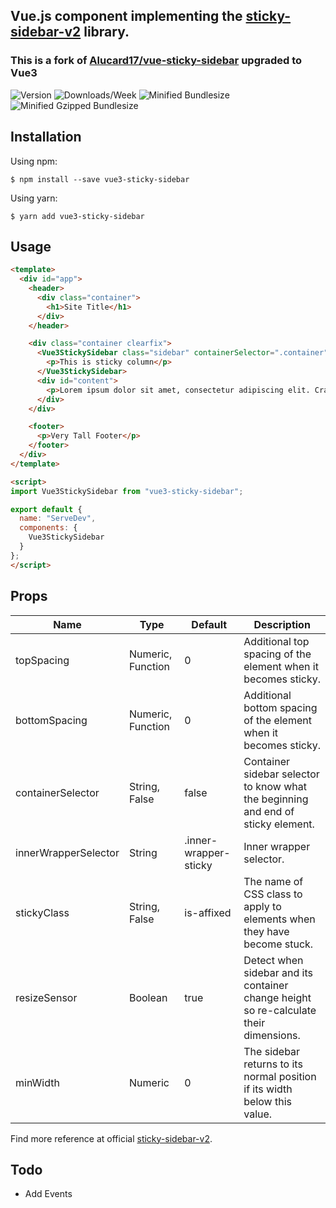 ## Vue.js component implementing the [sticky-sidebar-v2](https://github.com/blixhavn/sticky-sidebar-v2) library.

### This is a fork of [Alucard17/vue-sticky-sidebar](https://github.com/Alucard17/vue-sticky-sidebar) upgraded to Vue3

![Version](https://badgen.net/npm/v/vue3-sticky-sidebar)
![Downloads/Week](https://badgen.net/npm/dw/vue3-sticky-sidebar)
![Minified Bundlesize](https://badgen.net/bundlephobia/min/vue3-sticky-sidebar)
![Minified Gzipped Bundlesize](https://badgen.net/bundlephobia/minzip/vue3-sticky-sidebar)



## Installation
Using npm:
```shell
$ npm install --save vue3-sticky-sidebar
```
Using yarn:
```shell
$ yarn add vue3-sticky-sidebar
```

## Usage
```html
<template>
  <div id="app">
    <header>
      <div class="container">
        <h1>Site Title</h1>
      </div>
    </header>

    <div class="container clearfix">
      <Vue3StickySidebar class="sidebar" containerSelector=".container" innerWrapperSelector='.sidebar__inner'>
        <p>This is sticky column</p>
      </Vue3StickySidebar>
      <div id="content">
        <p>Lorem ipsum dolor sit amet, consectetur adipiscing elit. Cras tempus id leo et aliquam. Proin consectetur ligula vel neque cursus laoreet. Nullam dignissim, augue at consectetur pellentesque, metus ipsum interdum sapien, quis ornare quam enim vel ipsum.</p> dolor.</p>
      </div>
    </div>

    <footer>
      <p>Very Tall Footer</p>
    </footer>
  </div>
</template>

<script>
import Vue3StickySidebar from "vue3-sticky-sidebar";

export default {
  name: "ServeDev",
  components: {
    Vue3StickySidebar
  }
};
</script>
```

## Props
| Name                 | Type              | Default               | Description                                                                           |
| -------------------- | ----------------- | --------------------- | ------------------------------------------------------------------------------------- |
| topSpacing           | Numeric, Function | 0                     | Additional top spacing of the element when it becomes sticky.                         |
| bottomSpacing        | Numeric, Function | 0                     | Additional bottom spacing of the element when it becomes sticky.                      |
| containerSelector    | String, False     | false                 | Container sidebar selector to know what the beginning and end of sticky element.      |
| innerWrapperSelector | String            | .inner-wrapper-sticky | Inner wrapper selector.                                                               |
| stickyClass          | String, False     | is-affixed            | The name of CSS class to apply to elements when they have become stuck.               |
| resizeSensor         | Boolean           | true                  | Detect when sidebar and its container change height so re-calculate their dimensions. |
| minWidth             | Numeric           | 0                     | The sidebar returns to its normal position if its width below this value.             |

Find more reference at official [sticky-sidebar-v2](https://github.com/blixhavn/sticky-sidebar-v2).
## Todo
- Add Events
